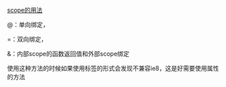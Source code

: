 [scope的用法](https://blog.csdn.net/VitaLemon__/article/details/52213103)

@：单向绑定，

=：双向绑定，

&：内部scope的函数返回值和外部scope绑定

使用这种方法的时候如果使用标签的形式会发现不兼容ie8，这是好需要使用属性的方法
